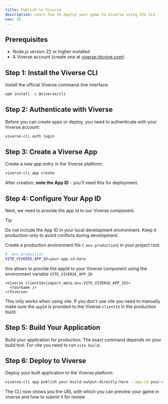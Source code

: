 ```yaml
---
title: Publish to Viverse
description: Learn how to deploy your game to Viverse using the CLI.
nav: 10
---
```


## Prerequisites

- Node.js version 22 or higher installed
- A Viverse account (create one at [viverse.htcvive.com](https://viverse.htcvive.com))

## Step 1: Install the Viverse CLI

Install the official Viverse command-line interface:

```bash
npm install -g @viverse/cli
```

## Step 2: Authenticate with Viverse

Before you can create apps or deploy, you need to authenticate with your Viverse account:

```bash
viverse-cli auth login
```

## Step 3: Create a Viverse App

Create a new app entry in the Viverse platform:

```bash
viverse-cli app create
```

After creation, **note the App ID** - you'll need this for deployment.

## Step 4: Configure Your App ID

Next, we need to provide the app id to our Viverse component.

> [!TIP]
> Do not include the App ID in your local development environment. Keep it production-only to avoid conflicts during development.

Create a production environment file (`.env.production`) in your project root.

```bash
# .env.production
VITE_VIVERSE_APP_ID=your-app-id-here
```

this allows to provide the appId to your Viverse component using the environment variable `VITE_VIVERSE_APP_ID`

```tsx
<Viverse clientId={import.meta.env.VITE_VIVERSE_APP_ID}>
  <YourGame />
</Viverse>
```

This only works when using vite. If you don't use vite you need to manually make sure the `appId` is provided to the Viverse `clientId` in the production build.

## Step 5: Build Your Application

Build your application for production. The exact command depends on your build tool. For vite you need to run `vite build`.

## Step 6: Deploy to Viverse

Deploy your built application to the Viverse platform:

```bash
viverse-cli app publish your-build-output-directly-here --app-id your-app-id-here
```

The CLI now shows you the URL with which you can preview your game in viverse and how to submit it for review